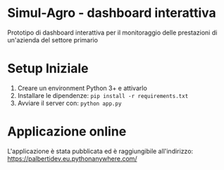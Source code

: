 # Simul-Agro - dashboard interattiva
Prototipo di dashboard interattiva per il monitoraggio delle prestazioni di un'azienda del settore primario

# Setup Iniziale
1) Creare un environment Python 3+ e attivarlo
2) Installare le dipendenze: `pip install -r requirements.txt`
3) Avviare il server con: `python app.py`

# Applicazione online
L'applicazione è stata pubblicata ed è raggiungibile all'indirizzo: https://palbertidev.eu.pythonanywhere.com/